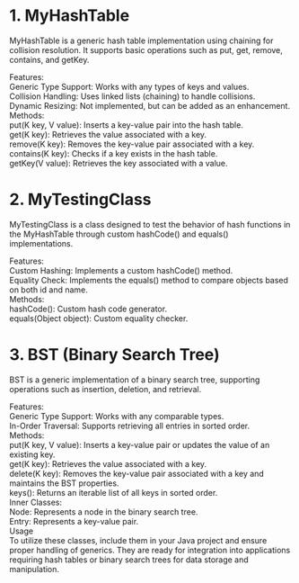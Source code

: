 # 1. MyHashTable <br>
MyHashTable is a generic hash table implementation using chaining for collision resolution. It supports basic operations such as put, get, remove, contains, and getKey.

Features:<br>
Generic Type Support: Works with any types of keys and values.<br>
Collision Handling: Uses linked lists (chaining) to handle collisions.<br>
Dynamic Resizing: Not implemented, but can be added as an enhancement.<br>
Methods:<br>
put(K key, V value): Inserts a key-value pair into the hash table.<br>
get(K key): Retrieves the value associated with a key.<br>
remove(K key): Removes the key-value pair associated with a key.<br>
contains(K key): Checks if a key exists in the hash table.<br>
getKey(V value): Retrieves the key associated with a value.<br>

# 2. MyTestingClass<br>
MyTestingClass is a class designed to test the behavior of hash functions in the MyHashTable through custom hashCode() and equals() implementations.<br>

Features:<br>
Custom Hashing: Implements a custom hashCode() method.<br>
Equality Check: Implements the equals() method to compare objects based on both id and name.<br>
Methods:<br>
hashCode(): Custom hash code generator.<br>
equals(Object object): Custom equality checker.<br>

# 3. BST (Binary Search Tree)<br>
BST is a generic implementation of a binary search tree, supporting operations such as insertion, deletion, and retrieval.<br>

Features:<br>
Generic Type Support: Works with any comparable types.<br>
In-Order Traversal: Supports retrieving all entries in sorted order.<br>
Methods:<br>
put(K key, V value): Inserts a key-value pair or updates the value of an existing key.<br>
get(K key): Retrieves the value associated with a key.<br>
delete(K key): Removes the key-value pair associated with a key and maintains the BST properties.<br>
keys(): Returns an iterable list of all keys in sorted order.<br>
Inner Classes:<br>
Node: Represents a node in the binary search tree.<br>
Entry: Represents a key-value pair.<br>
Usage<br>
To utilize these classes, include them in your Java project and ensure proper handling of generics. They are ready for integration into applications requiring hash tables or binary search trees for data storage and manipulation.<br>

